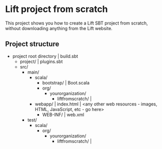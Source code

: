 # Lift project from scratch

This project shows you how to create a Lift SBT project from scratch, without downloading anything from the Lift website.

## Project structure
- project root directory
  | build.sbt
  - project/
    | plugins.sbt
  - src/
    - main/
      - scala/
        - bootstrap/
          | Boot.scala
        - org/
          - yourorganization/
            - liftfromscratch/
              | <your Scala code goes here>
      - webapp/
        | index.html
        | <any other web resources - images, HTML, JavaScript, etc - go here>
        - WEB-INF/
          | web.xml
    - test/
      - scala/
        - org/
          - yourorganization/
            - liftfromscratch/
              | <your tests go here>